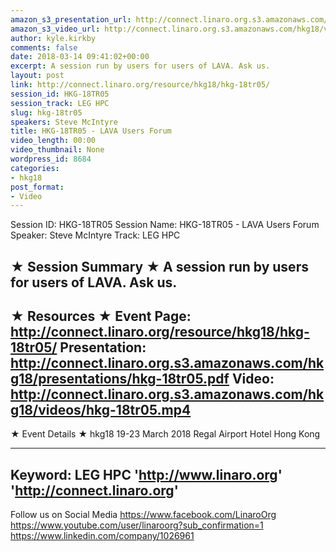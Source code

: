 ```yaml
---
amazon_s3_presentation_url: http://connect.linaro.org.s3.amazonaws.com/hkg18/presentations/hkg-18tr05.pdf
amazon_s3_video_url: http://connect.linaro.org.s3.amazonaws.com/hkg18/videos/hkg-18tr05.mp4
author: kyle.kirkby
comments: false
date: 2018-03-14 09:41:02+00:00
excerpt: A session run by users for users of LAVA. Ask us.
layout: post
link: http://connect.linaro.org/resource/hkg18/hkg-18tr05/
session_id: HKG-18TR05
session_track: LEG HPC
slug: hkg-18tr05
speakers: Steve McIntyre
title: HKG-18TR05 - LAVA Users Forum
video_length: 00:00
video_thumbnail: None
wordpress_id: 8684
categories:
- hkg18
post_format:
- Video
---
```


Session ID: HKG-18TR05
Session Name: HKG-18TR05 - LAVA Users Forum
Speaker: Steve McIntyre
Track: LEG HPC


★ Session Summary ★
A session run by users for users of LAVA. Ask us.
---------------------------------------------------
★ Resources ★
Event Page: http://connect.linaro.org/resource/hkg18/hkg-18tr05/
Presentation: http://connect.linaro.org.s3.amazonaws.com/hkg18/presentations/hkg-18tr05.pdf
Video: http://connect.linaro.org.s3.amazonaws.com/hkg18/videos/hkg-18tr05.mp4
 ---------------------------------------------------
★ Event Details ★
hkg18
19-23 March 2018 
Regal Airport Hotel Hong Kong

---------------------------------------------------
Keyword: LEG HPC
'http://www.linaro.org'
'http://connect.linaro.org'
---------------------------------------------------
Follow us on Social Media
https://www.facebook.com/LinaroOrg
https://www.youtube.com/user/linaroorg?sub_confirmation=1
https://www.linkedin.com/company/1026961


